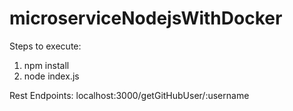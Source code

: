# microserviceNodejsWithDocker

Steps to execute:
1. npm install
2. node index.js

Rest Endpoints:
localhost:3000/getGitHubUser/:username
